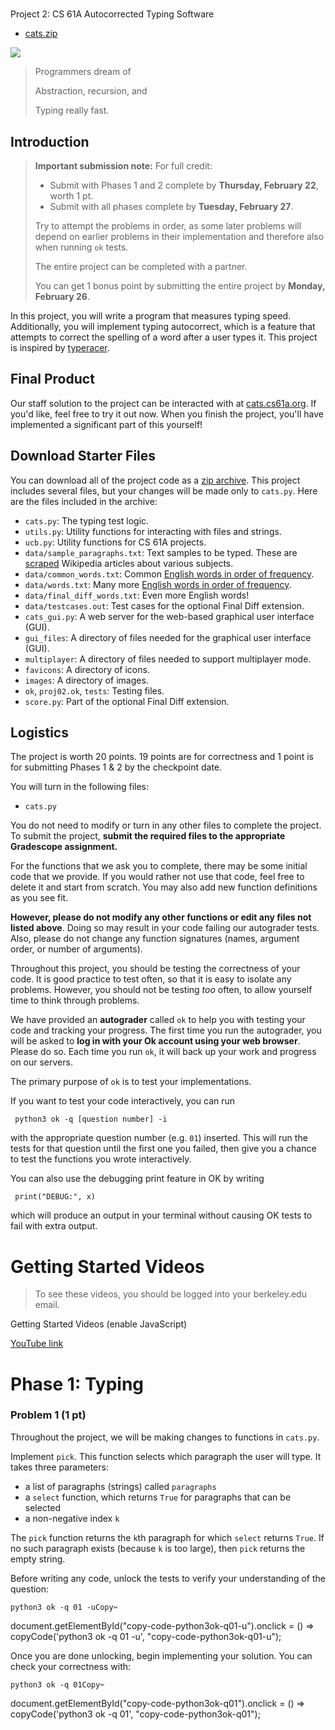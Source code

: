 

# 

Project 2: CS 61A Autocorrected Typing Software

 * [cats.zip](cats.zip "cats.zip")

![](images/cats_typing_still.gif)

> 
>  Programmers dream of  
> 
>  Abstraction, recursion, and  
> 
>  Typing really fast.
> 

## Introduction

> **Important submission note:** For full credit:
> 
> 
> * Submit with Phases 1 and 2 complete by **Thursday, February 22**, worth 1 pt.
> * Submit with all phases complete by **Tuesday, February 27**.
> 
> 
> Try to attempt the problems in order, as some later problems will depend
> on earlier problems in their implementation and therefore also when
> running `ok` tests.
> 
> 
> The entire project can be completed with a partner.
> 
> 
> You can get 1 bonus point by submitting the entire project by
> **Monday, February 26**.
> 
> 

In this project, you will write a program that measures typing speed.
Additionally, you will implement typing autocorrect, which is a feature that
attempts to correct the spelling of a word after a user types it. This project
is inspired by [typeracer](https://play.typeracer.com/ "https://play.typeracer.com/").

## Final Product

Our staff solution to the project can be interacted with at
[cats.cs61a.org](https://cats.cs61a.org "https://cats.cs61a.org").
If you'd like, feel free to try it out now.
When you finish the project, you'll have implemented a significant part of
this yourself!

## Download Starter Files

You can download all of the project code as a [zip archive](cats.zip "cats.zip").
This project includes several files, but your changes will be made only to
`cats.py`. Here are the files included in the archive:

* `cats.py`: The typing test logic.
* `utils.py`: Utility functions for interacting with files and strings.
* `ucb.py`: Utility functions for CS 61A projects.
* `data/sample_paragraphs.txt`: Text samples to be typed.
 These are
 [scraped](https://github.com/kavigupta/wikivideos/blob/626de521e04ca643751ed85d549faca6ea528b1d/get_corpus.py "https://github.com/kavigupta/wikivideos/blob/626de521e04ca643751ed85d549faca6ea528b1d/get_corpus.py")
 Wikipedia articles about various subjects.
* `data/common_words.txt`: Common
 [English words in order of frequency](https://github.com/first20hours/google-10000-english/blob/master/google-10000-english-usa-no-swears.txt "https://github.com/first20hours/google-10000-english/blob/master/google-10000-english-usa-no-swears.txt").
* `data/words.txt`: Many more
 [English words in order of frequency](https://github.com/first20hours/google-10000-english/blob/master/google-10000-english-usa-no-swears.txt "https://github.com/first20hours/google-10000-english/blob/master/google-10000-english-usa-no-swears.txt").
* `data/final_diff_words.txt`: Even more English words!
* `data/testcases.out`: Test cases for the optional Final Diff extension.
* `cats_gui.py`: A web server for the web-based graphical user interface (GUI).
* `gui_files`: A directory of files needed for the graphical user interface
 (GUI).
* `multiplayer`: A directory of files needed to support multiplayer mode.
* `favicons`: A directory of icons.
* `images`: A directory of images.
* `ok`, `proj02.ok`, `tests`: Testing files.
* `score.py`: Part of the optional Final Diff extension.

## Logistics

The project is worth 20 points.
19 points are for correctness
and 1 point is for submitting Phases 1 & 2 by the checkpoint date.

You will turn in the following files:

* `cats.py`

You do not need to modify or turn in any other files to complete the
project. To submit the project,  **submit the required files to the appropriate Gradescope assignment.**

For the functions that we ask you to complete, there may be some
initial code that we provide. If you would rather not use that code,
feel free to delete it and start from scratch. You may also add new
function definitions as you see fit.

**However, please do not modify any other functions or edit any files not
listed above**. Doing so may result in your code failing our autograder tests.
Also, please do not change any function signatures (names, argument order, or
number of arguments).

Throughout this project, you should be testing the correctness of your code.
It is good practice to test often, so that it is easy to isolate any problems.
However, you should not be testing *too* often, to allow yourself time to
think through problems.

We have provided an **autograder** called `ok` to help you
with testing your code and tracking your progress. The first time you run the
autograder, you will be asked to **log in with your Ok account using your web
browser**. Please do so. Each time you run `ok`, it will back up
your work and progress on our servers.

The primary purpose of `ok` is to test your implementations.

If you want to test your code interactively, you can run

```
 python3 ok -q [question number] -i 
```

with the appropriate question number (e.g. `01`) inserted.
This will run the tests for that question until the first one you failed,
then give you a chance to test the functions you wrote interactively.

You can also use the debugging print feature in OK by writing

```
 print("DEBUG:", x) 
```

which will produce an output in your terminal without causing OK tests to fail
with extra output.

# Getting Started Videos

> To see these videos, you should be logged into your berkeley.edu email.
> 
> 

 Getting Started Videos (enable JavaScript)

 [YouTube link](https://youtu.be/playlist?list=PLx38hZJ5RLZdGL_xs5FwpFDeAxfM7lBGw "https://youtu.be/playlist?list=PLx38hZJ5RLZdGL_xs5FwpFDeAxfM7lBGw") 

# Phase 1: Typing

### Problem 1 (1 pt)

Throughout the project, we will be making changes to functions in `cats.py`.

Implement `pick`. This function selects which paragraph the user will type.
It takes three parameters:

* a list of paragraphs (strings) called `paragraphs`
* a `select` function, which returns `True` for paragraphs that can be selected
* a non-negative index `k`

The `pick` function returns the `k`th paragraph for which `select` returns
`True`. If no such paragraph exists (because `k` is too large), then `pick`
returns the empty string.

Before writing any code, unlock the tests to verify your understanding of the question:

```
python3 ok -q 01 -uCopy✂️
```

 document.getElementById("copy-code-python3ok-q01-u").onclick = () => copyCode('python3 ok -q 01 -u', "copy-code-python3ok-q01-u");

Once you are done unlocking, begin implementing your solution. You can check your correctness with:

```
python3 ok -q 01Copy✂️
```

 document.getElementById("copy-code-python3ok-q01").onclick = () => copyCode('python3 ok -q 01', "copy-code-python3ok-q01");

